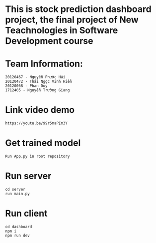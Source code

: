 # This is stock prediction dashboard project, the final project of New Teachnologies in Software Development course

# Team Information:
    20120467 - Nguyễn Phước Hải
    20120472 - Thái Ngọc Vinh Hiển
    20120068 - Phan Duy
    1712405 - Nguyễn Trường Giang

# Link video demo
    https://youtu.be/99r5maPIm3Y

# Get trained model
    Run App.py in root repository

# Run server
    cd server
    run main.py
# Run client
    cd dashboard
    npm i
    npm run dev

